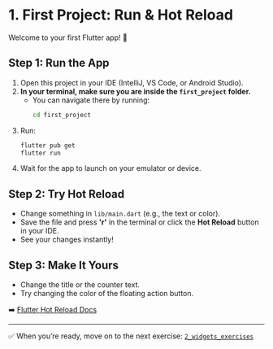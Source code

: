 # 1. First Project: Run & Hot Reload

Welcome to your first Flutter app! 🎉

## Step 1: Run the App
1. Open this project in your IDE (IntelliJ, VS Code, or Android Studio).
2. **In your terminal, make sure you are inside the `first_project` folder.**
   - You can navigate there by running:
     ```sh
     cd first_project
     ```
3. Run:
   ```sh
   flutter pub get
   flutter run
   ```
3. Wait for the app to launch on your emulator or device.

## Step 2: Try Hot Reload
- Change something in `lib/main.dart` (e.g., the text or color).
- Save the file and press **'r'** in the terminal or click the **Hot Reload** button in your IDE.
- See your changes instantly!

## Step 3: Make It Yours
- Change the title or the counter text.
- Try changing the color of the floating action button.

➡️ [Flutter Hot Reload Docs](https://docs.flutter.dev/development/tools/hot-reload)

---

✅ When you’re ready, move on to the next exercise: [`2_widgets_exercises`](../2_widgets_exercises/2_widgets_exercises_README.md)
